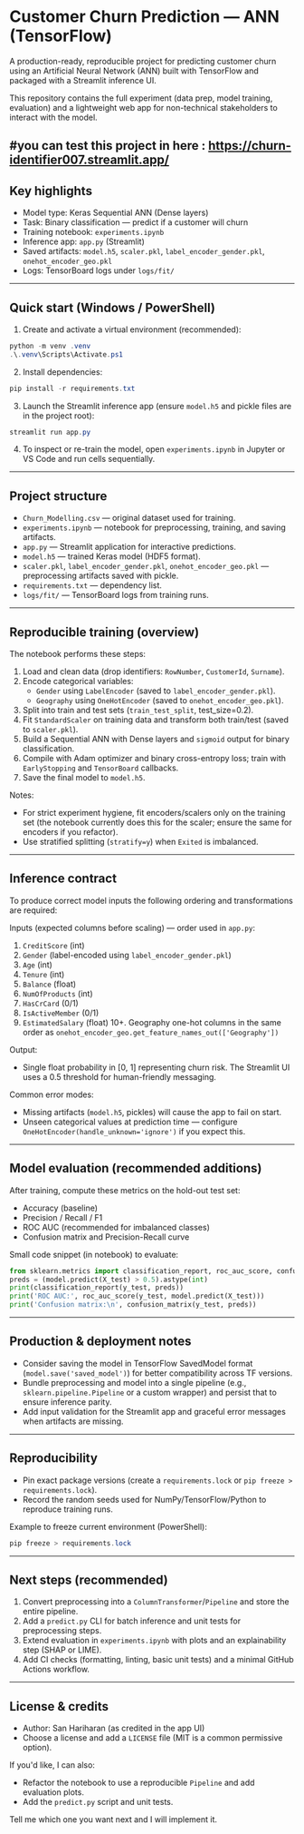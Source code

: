 # Customer Churn Prediction — ANN (TensorFlow)

A production-ready, reproducible project for predicting customer churn using an Artificial Neural Network (ANN) built with TensorFlow and packaged with a Streamlit inference UI.

This repository contains the full experiment (data prep, model training, evaluation) and a lightweight web app for non-technical stakeholders to interact with the model.

#you can test this project in here :
https://churn-identifier007.streamlit.app/
---

## Key highlights

- Model type: Keras Sequential ANN (Dense layers)
- Task: Binary classification — predict if a customer will churn
- Training notebook: `experiments.ipynb`
- Inference app: `app.py` (Streamlit)
- Saved artifacts: `model.h5`, `scaler.pkl`, `label_encoder_gender.pkl`, `onehot_encoder_geo.pkl`
- Logs: TensorBoard logs under `logs/fit/`

---

## Quick start (Windows / PowerShell)

1. Create and activate a virtual environment (recommended):

```powershell
python -m venv .venv
.\.venv\Scripts\Activate.ps1
```

2. Install dependencies:

```powershell
pip install -r requirements.txt
```

3. Launch the Streamlit inference app (ensure `model.h5` and pickle files are in the project root):

```powershell
streamlit run app.py
```

4. To inspect or re-train the model, open `experiments.ipynb` in Jupyter or VS Code and run cells sequentially.

---

## Project structure

- `Churn_Modelling.csv` — original dataset used for training.
- `experiments.ipynb` — notebook for preprocessing, training, and saving artifacts.
- `app.py` — Streamlit application for interactive predictions.
- `model.h5` — trained Keras model (HDF5 format).
- `scaler.pkl`, `label_encoder_gender.pkl`, `onehot_encoder_geo.pkl` — preprocessing artifacts saved with pickle.
- `requirements.txt` — dependency list.
- `logs/fit/` — TensorBoard logs from training runs.

---

## Reproducible training (overview)

The notebook performs these steps:

1. Load and clean data (drop identifiers: `RowNumber`, `CustomerId`, `Surname`).
2. Encode categorical variables:
   - `Gender` using `LabelEncoder` (saved to `label_encoder_gender.pkl`).
   - `Geography` using `OneHotEncoder` (saved to `onehot_encoder_geo.pkl`).
3. Split into train and test sets (`train_test_split`, test_size=0.2).
4. Fit `StandardScaler` on training data and transform both train/test (saved to `scaler.pkl`).
5. Build a Sequential ANN with Dense layers and `sigmoid` output for binary classification.
6. Compile with Adam optimizer and binary cross-entropy loss; train with `EarlyStopping` and `TensorBoard` callbacks.
7. Save the final model to `model.h5`.

Notes:
- For strict experiment hygiene, fit encoders/scalers only on the training set (the notebook currently does this for the scaler; ensure the same for encoders if you refactor).
- Use stratified splitting (`stratify=y`) when `Exited` is imbalanced.

---

## Inference contract

To produce correct model inputs the following ordering and transformations are required:

Inputs (expected columns before scaling) — order used in `app.py`:

1. `CreditScore` (int)
2. `Gender` (label-encoded using `label_encoder_gender.pkl`)
3. `Age` (int)
4. `Tenure` (int)
5. `Balance` (float)
6. `NumOfProducts` (int)
7. `HasCrCard` (0/1)
8. `IsActiveMember` (0/1)
9. `EstimatedSalary` (float)
10+. Geography one-hot columns in the same order as `onehot_encoder_geo.get_feature_names_out(['Geography'])`

Output:
- Single float probability in [0, 1] representing churn risk. The Streamlit UI uses a 0.5 threshold for human-friendly messaging.

Common error modes:
- Missing artifacts (`model.h5`, pickles) will cause the app to fail on start.
- Unseen categorical values at prediction time — configure `OneHotEncoder(handle_unknown='ignore')` if you expect this.

---

## Model evaluation (recommended additions)

After training, compute these metrics on the hold-out test set:

- Accuracy (baseline)
- Precision / Recall / F1
- ROC AUC (recommended for imbalanced classes)
- Confusion matrix and Precision-Recall curve

Small code snippet (in notebook) to evaluate:

```python
from sklearn.metrics import classification_report, roc_auc_score, confusion_matrix
preds = (model.predict(X_test) > 0.5).astype(int)
print(classification_report(y_test, preds))
print('ROC AUC:', roc_auc_score(y_test, model.predict(X_test)))
print('Confusion matrix:\n', confusion_matrix(y_test, preds))
```

---

## Production & deployment notes

- Consider saving the model in TensorFlow SavedModel format (`model.save('saved_model')`) for better compatibility across TF versions.
- Bundle preprocessing and model into a single pipeline (e.g., `sklearn.pipeline.Pipeline` or a custom wrapper) and persist that to ensure inference parity.
- Add input validation for the Streamlit app and graceful error messages when artifacts are missing.

---

## Reproducibility

- Pin exact package versions (create a `requirements.lock` or `pip freeze > requirements.lock`).
- Record the random seeds used for NumPy/TensorFlow/Python to reproduce training runs.

Example to freeze current environment (PowerShell):

```powershell
pip freeze > requirements.lock
```

---

## Next steps (recommended)

1. Convert preprocessing into a `ColumnTransformer`/`Pipeline` and store the entire pipeline.
2. Add a `predict.py` CLI for batch inference and unit tests for preprocessing steps.
3. Extend evaluation in `experiments.ipynb` with plots and an explainability step (SHAP or LIME).
4. Add CI checks (formatting, linting, basic unit tests) and a minimal GitHub Actions workflow.

---

## License & credits

- Author: San Hariharan (as credited in the app UI)
- Choose a license and add a `LICENSE` file (MIT is a common permissive option).

If you'd like, I can also:
- Refactor the notebook to use a reproducible `Pipeline` and add evaluation plots.
- Add the `predict.py` script and unit tests.

Tell me which one you want next and I will implement it.

